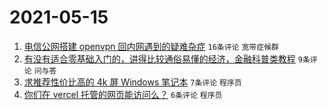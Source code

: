 # 2021-05-15

1. [电信公网搭建 openvpn 回内网遇到的疑难杂症](https://www.v2ex.com/t/777037) `16条评论` `宽带症候群`
1. [有没有适合零基础入门的，讲得比较通俗易懂的经济，金融科普类教程](https://www.v2ex.com/t/777038) `9条评论` `问与答`
1. [求推荐性价比高的 4k 屏 Windows 笔记本](https://www.v2ex.com/t/777042) `7条评论` `程序员`
1. [你们在 vercel 托管的网页能访问么？](https://www.v2ex.com/t/777043) `6条评论` `程序员`
